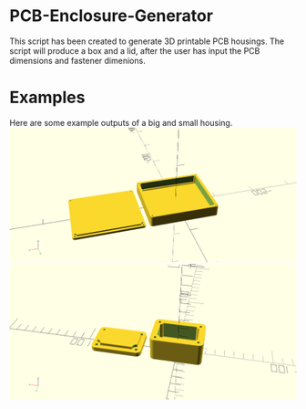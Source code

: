 # PCB-Enclosure-Generator
This script has been created to generate 3D printable PCB housings.
The script will produce a box and a lid, after the user has input the
PCB dimensions and fastener dimenions.

# Examples
Here are some example outputs of a big and small housing.
![Example big box](/images/big_box.png)
![Example small box](/images/small_box.png)
